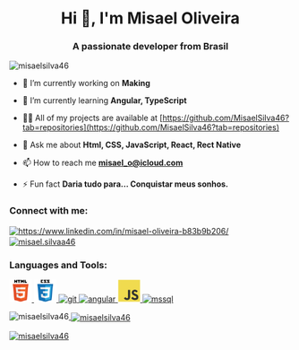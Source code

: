<h1 align="center">Hi 👋, I'm Misael Oliveira</h1>
<h3 align="center">A passionate developer from Brasil</h3>

<p align="left"> <img src="https://komarev.com/ghpvc/?username=misaelsilva46&label=Profile%20views&color=0e75b6&style=flat" alt="misaelsilva46" /> </p>

- 🔭 I’m currently working on **Making**

- 🌱 I’m currently learning **Angular, TypeScript**

- 👨‍💻 All of my projects are available at [https://github.com/MisaelSilva46?tab=repositories](https://github.com/MisaelSilva46?tab=repositories)

- 💬 Ask me about **Html, CSS, JavaScript, React, Rect Native**

- 📫 How to reach me **misael_o@icloud.com**

- ⚡ Fun fact **Daria tudo para… Conquistar meus sonhos.**

<h3 align="left">Connect with me:</h3>
<p align="left">
<a href="https://linkedin.com/in/misael-oliveira-b83b9b206/" target="_blank"><img align="center" src="https://raw.githubusercontent.com/rahuldkjain/github-profile-readme-generator/master/src/images/icons/Social/linked-in-alt.svg" alt="https://www.linkedin.com/in/misael-oliveira-b83b9b206/" height="30" width="40" /></a>
<a href="https://instagram.com/misael.silvaa46" target="_blank"><img align="center" src="https://raw.githubusercontent.com/rahuldkjain/github-profile-readme-generator/master/src/images/icons/Social/instagram.svg" alt="misael.silvaa46" height="30" width="40" /></a>
</p>

<h3 align="left">Languages and Tools:</h3>
<p align="left"> <a href="https://www.w3.org/html/" target="_blank" rel="noreferrer"> <img src="https://raw.githubusercontent.com/devicons/devicon/master/icons/html5/html5-original-wordmark.svg" alt="html5" width="40" height="40"/> </a> <a href="https://www.w3schools.com/css/" target="_blank" rel="noreferrer"> <img src="https://raw.githubusercontent.com/devicons/devicon/master/icons/css3/css3-original-wordmark.svg" alt="css3" width="40" height="40"/> </a> <a href="https://git-scm.com/" target="_blank" rel="noreferrer"> <img src="https://www.vectorlogo.zone/logos/git-scm/git-scm-icon.svg" alt="git" width="40" height="40"/> </a> <a href="https://angular.io" target="_blank" rel="noreferrer"> <img src="https://angular.io/assets/images/logos/angular/angular.svg" alt="angular" width="40" height="40"/> </a> <a href="https://developer.mozilla.org/en-US/docs/Web/JavaScript" target="_blank" rel="noreferrer"> <img src="https://raw.githubusercontent.com/devicons/devicon/master/icons/javascript/javascript-original.svg" alt="javascript" width="40" height="40"/> </a> <a href="https://www.microsoft.com/en-us/sql-server" target="_blank" rel="noreferrer"> <img src="https://www.svgrepo.com/show/303229/microsoft-sql-server-logo.svg" alt="mssql" width="40" height="40"/> </p>

<p><img align="left" src="https://github-readme-stats.vercel.app/api/top-langs?username=misaelsilva46&show_icons=true&locale=en&layout=compact" alt="misaelsilva46" /></p>

<p>&nbsp;<img align="center" src="https://github-readme-stats.vercel.app/api?username=misaelsilva46&show_icons=true&locale=en" alt="misaelsilva46" /></p>

<p><img align="center" src="https://github-readme-streak-stats.herokuapp.com/?user=misaelsilva46&" alt="misaelsilva46" /></p>
